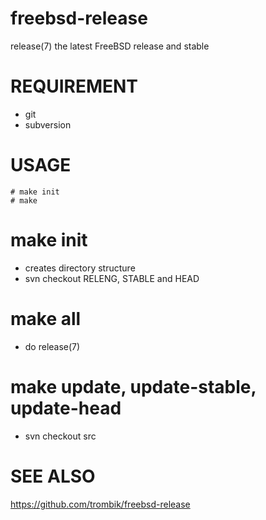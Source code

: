 freebsd-release
===============

release(7) the latest FreeBSD release and stable

REQUIREMENT
===========

- git
- subversion

USAGE
=====

    # make init
    # make

make init
=========

- creates directory structure
- svn checkout RELENG, STABLE and HEAD

make all
========

- do release(7)

make update, update-stable, update-head
=======================================

- svn checkout src

SEE ALSO
========

https://github.com/trombik/freebsd-release
